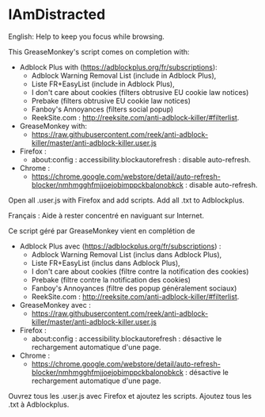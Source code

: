 # IAmDistracted
English:
Help to keep you focus while browsing.

This GreaseMonkey's script comes on completion with:
  * Adblock Plus with (https://adblockplus.org/fr/subscriptions):
    * Adblock Warning Removal List (include in Adblock Plus),
    * Liste FR+EasyList (include in Adblock Plus),
    * I don't care about cookies (filters obtrusive EU cookie law notices)
    * Prebake (filters obtrusive EU cookie law notices)
    * Fanboy's Annoyances (filters social popup)
    * ReekSite.com : http://reeksite.com/anti-adblock-killer/#filterlist.
  * GreaseMonkey with:
    * https://raw.githubusercontent.com/reek/anti-adblock-killer/master/anti-adblock-killer.user.js
  * Firefox :
    * about:config : accessibility.blockautorefresh : disable auto-refresh.
  * Chrome :
    * https://chrome.google.com/webstore/detail/auto-refresh-blocker/nmhmgghfmjjoejobimppckbalonobkck : disable auto-refresh.

Open all .user.js with Firefox and add scripts.
Add all .txt to Adblockplus.

Français :
Aide à rester concentré en naviguant sur Internet.

Ce script géré par GreaseMonkey vient en complétion de
  * Adblock Plus avec (https://adblockplus.org/fr/subscriptions) :
    * Adblock Warning Removal List (inclus dans Adblock Plus),
    * Liste FR+EasyList (inclus dans Adblock Plus),
    * I don't care about cookies (filtre contre la notification des cookies)
    * Prebake (filtre contre la notification des cookies)
    * Fanboy's Annoyances (filtre des popup généralement sociaux)
    * ReekSite.com : http://reeksite.com/anti-adblock-killer/#filterlist.
  * GreaseMonkey avec :
    * https://raw.githubusercontent.com/reek/anti-adblock-killer/master/anti-adblock-killer.user.js
  * Firefox :
    * about:config : accessibility.blockautorefresh : désactive le rechargement automatique d'une page.
  * Chrome :
    * https://chrome.google.com/webstore/detail/auto-refresh-blocker/nmhmgghfmjjoejobimppckbalonobkck : désactive le rechargement automatique d'une page.

Ouvrez tous les .user.js avec Firefox et ajoutez les scripts.
Ajoutez tous les .txt à Adblockplus.
